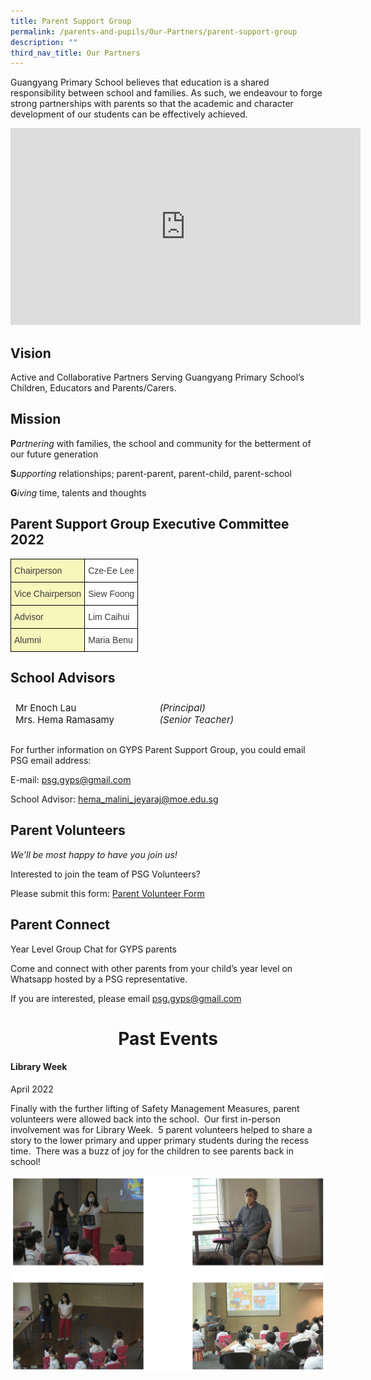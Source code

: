 ```yaml
---
title: Parent Support Group
permalink: /parents-and-pupils/Our-Partners/parent-support-group
description: ""
third_nav_title: Our Partners
---
```

Guangyang Primary School believes that education is a shared responsibility between school and families. As such, we endeavour to forge strong partnerships with parents so that the academic and character development of our students can be effectively achieved.

<iframe width="560" height="315" src="https://www.youtube.com/embed/5ySpVx_G_Bw" title="PSG Thank you messages!" frameborder="0" allow="accelerometer; autoplay; clipboard-write; encrypted-media; gyroscope; picture-in-picture" allowfullscreen></iframe>

Vision
------

Active and Collaborative Partners Serving Guangyang Primary School’s Children, Educators and Parents/Carers.

Mission
-------

**P**_artnering_ with families, the school and community for the betterment of our future generation

**S**_upporting_ relationships; parent-parent, parent-child, parent-school

**G**_iving_ time, talents and thoughts

Parent Support Group Executive Committee 2022
---------------------------------------------


<style type="text/css">
.tg  {border-collapse:collapse;border-spacing:0;margin:0px auto;}
.tg td{border-color:black;border-style:solid;border-width:1px;font-family:Arial, sans-serif;font-size:14px;
  overflow:hidden;padding:10px 5px;word-break:normal;}
.tg th{border-color:black;border-style:solid;border-width:1px;font-family:Arial, sans-serif;font-size:14px;
  font-weight:normal;overflow:hidden;padding:10px 5px;word-break:normal;}
.tg .tg-37dp{background-color:#F7F7BC;color:#3A3A3A;text-align:left;vertical-align:middle}
.tg .tg-prnc{background-color:#FFF;color:#3A3A3A;text-align:left;vertical-align:middle}
</style>
<table class="tg">
<tbody>
  <tr>
    <td class="tg-37dp"><span style="font-weight:inherit;font-style:inherit;background-color:#F7F7BC">Chairperson</span></td>
    <td class="tg-prnc"><span style="font-weight:inherit;font-style:inherit"> Cze-Ee Lee</span></td>
  </tr>
  <tr>
    <td class="tg-37dp"><span style="font-weight:inherit;font-style:inherit;background-color:#F7F7BC"> Vice Chairperson</span></td>
    <td class="tg-prnc"><span style="font-weight:inherit;font-style:inherit"> Siew Foong</span></td>
  </tr>
  <tr>
    <td class="tg-37dp"><span style="font-weight:inherit;font-style:inherit;background-color:#F7F7BC"> Advisor</span></td>
    <td class="tg-prnc"><span style="font-weight:inherit;font-style:inherit"> Lim Caihui</span></td>
  </tr>
  <tr>
    <td class="tg-37dp"><span style="font-weight:inherit;font-style:inherit;background-color:#F7F7BC"> Alumni</span></td>
    <td class="tg-prnc"><span style="font-weight:inherit;font-style:inherit"> Maria Benu</span></td>
  </tr>
</tbody>
</table>

School Advisors
---------------

<table style="box-sizing: border-box; border-width: 1px 0px 0px 1px; border-style: none; border-color: rgba(0, 0, 0, 0.1); border-image: initial; font-size: 15px; font-style: inherit; font-weight: inherit; margin: 0px 0px 1.5em; outline: 0px; padding: 0px; vertical-align: baseline; border-collapse: separate; border-spacing: 0px; width: 549.586px;"><tbody style="box-sizing: border-box; border: 0px; font-size: 15px; font-style: inherit; font-weight: inherit; margin: 0px; outline: 0px; padding: 0px; vertical-align: baseline;"><tr style="box-sizing: border-box; border: 0px; font-size: 15px; font-style: inherit; font-weight: inherit; margin: 0px; outline: 0px; padding: 0px; vertical-align: baseline;"><td style="box-sizing: border-box; border-width: 0px 1px 1px 0px; border-style: none; border-color: rgba(0, 0, 0, 0.1); border-image: initial; font-size: 15px; font-style: inherit; font-weight: inherit; margin: 0px; outline: 0px; padding: 8px; vertical-align: baseline; text-align: left; width: 226.133px;">Mr Enoch Lau<br style="box-sizing: border-box;">Mrs. Hema Ramasamy</td><td style="box-sizing: border-box; border-width: 0px 1px 1px 0px; border-style: none; border-color: rgba(0, 0, 0, 0.1); border-image: initial; font-size: 15px; font-style: inherit; font-weight: inherit; margin: 0px; outline: 0px; padding: 8px; vertical-align: baseline; text-align: left; width: 323.453px;"><em style="box-sizing: border-box; border: 0px; font-size: 15px; font-style: italic; font-weight: inherit; margin: 0px; outline: 0px; padding: 0px; vertical-align: baseline;">&nbsp;(Principal)</em><br style="box-sizing: border-box;"><em style="box-sizing: border-box; border: 0px; font-size: 15px; font-style: italic; font-weight: inherit; margin: 0px; outline: 0px; padding: 0px; vertical-align: baseline;">&nbsp;</em><em style="box-sizing: border-box; border: 0px; font-size: 15px; font-style: italic; font-weight: inherit; margin: 0px; outline: 0px; padding: 0px; vertical-align: baseline;">(Senior Teacher)</em></td></tr></tbody></table>

For further information on GYPS Parent Support Group, you could email PSG email address:

E-mail: [psg.gyps@gmail.com](mailto:psg.gyps@gmail.com)

School Advisor: [hema\_malini\_jeyaraj@moe.edu.sg](mailto:hema_malini_jeyaraj@moe.edu.sg)

Parent Volunteers
-----------------

_We’ll be most happy to have you join us!_

Interested to join the team of PSG Volunteers?

Please submit this form: [Parent Volunteer Form](https://forms.gle/jqamb8uc4yAHkK9a7)

Parent Connect
--------------

Year Level Group Chat for GYPS parents

Come and connect with other parents from your child’s year level on Whatsapp hosted by a PSG representative.

If you are interested, please email [psg.gyps@gmail.com](mailto:psg.gyps@gmail.com)

<h1><center>Past Events</center></h1>

#### Library Week

April 2022

Finally with the further lifting of Safety Management Measures, parent volunteers were allowed back into the school.  Our first in-person involvement was for Library Week.  5 parent volunteers helped to share a story to the lower primary and upper primary students during the recess time.  There was a buzz of joy for the children to see parents back in school!

![](/images/psg1.png)